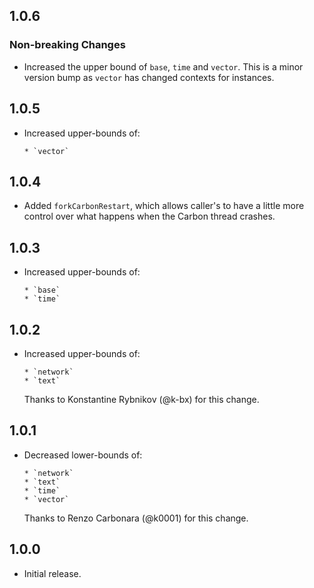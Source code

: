 ## 1.0.6

### Non-breaking Changes

* Increased the upper bound of `base`, `time` and `vector`.
  This is a minor version bump as `vector` has changed contexts for instances.

## 1.0.5

* Increased upper-bounds of:

      * `vector`

## 1.0.4

* Added `forkCarbonRestart`, which allows caller's to have a little more control over what happens when the Carbon thread crashes.

## 1.0.3

* Increased upper-bounds of:

      * `base`
      * `time`


## 1.0.2

* Increased upper-bounds of:

      * `network`
      * `text`

  Thanks to Konstantine Rybnikov (@k-bx) for this change.

## 1.0.1

* Decreased lower-bounds of:

      * `network`
      * `text`
      * `time`
      * `vector`

  Thanks to Renzo Carbonara (@k0001) for this change.

## 1.0.0

* Initial release.
